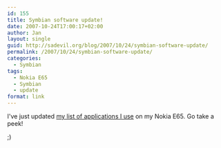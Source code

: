 ```yaml
---
id: 155
title: Symbian software update!
date: 2007-10-24T17:00:17+02:00
author: Jan
layout: single
guid: http://sadevil.org/blog/2007/10/24/symbian-software-update/
permalink: /2007/10/24/symbian-software-update/
categories:
  - Symbian
tags:
  - Nokia E65
  - Symbian
  - update
format: link
---
```

I've just updated [my list of applications I use](https://kcore.org/2007/07/27/software-for-the-nokia-e65/) on my Nokia E65. Go take a peek!

;)